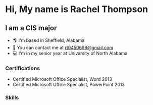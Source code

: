 # Hi, My name is Rachel Thompson

## I am a CIS major

- 🌎 I'm based in Sheffield, Alabama
- 📧 You can contact me at rt0450699@gmail.com
- 💻 I'm in my senior year at University of North Alabama

 ### Certifications
 - Certified Microsoft Office Specialist, Word 2013
 - Certified Microsoft Office Specialist, PowerPoint 2013

### Skills 

### 
